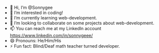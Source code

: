 - 👋 Hi, I’m @Sonnygee
- 👀 I’m interested in coding!
- 🌱 I’m currently learning web-development.
- 💞️ I’m looking to collaborate on some projects about web-development.
- 📫 You can reach me at my LinkedIn account https://www.linkedin.com/in/sonnygeee/
- 😄 Pronouns: He/Him/His
- ⚡ Fun fact: Blind/Deaf math teacher turned developer.

<!---
Sonnygee/Sonnygee is a ✨ special ✨ repository because its `README.md` (this file) appears on your GitHub profile.
You can click the Preview link to take a look at your changes.
--->
